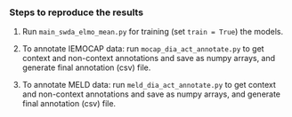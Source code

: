 
### Steps to reproduce the results
1. Run ```main_swda_elmo_mean.py``` for training (set ```train = True```)
 the models.

2. To annotate IEMOCAP data:
run ```mocap_dia_act_annotate.py``` to get context and non-context 
annotations and save as numpy arrays, 
and generate final annotation (csv) file.

3. To annotate MELD data:
run ```meld_dia_act_annotate.py``` to get context and non-context
annotations and save as numpy arrays,
and generate final annotation (csv) file.

